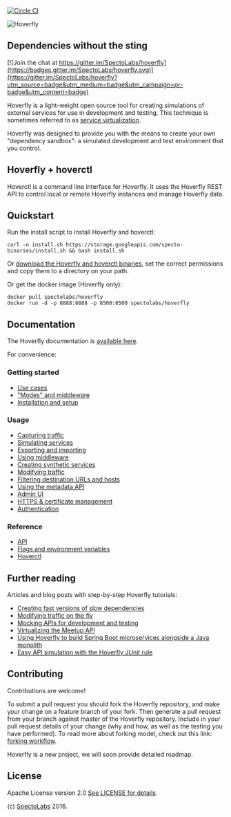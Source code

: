 [![Circle CI][CircleCI-Image]][CircleCI-Url]

![Hoverfly](core/static/img/hoverfly_logo.png)
## Dependencies without the sting

[![Join the chat at https://gitter.im/SpectoLabs/hoverfly](https://badges.gitter.im/SpectoLabs/hoverfly.svg)](https://gitter.im/SpectoLabs/hoverfly?utm_source=badge&utm_medium=badge&utm_campaign=pr-badge&utm_content=badge)

Hoverfly is a light-weight open source tool for creating simulations of external services for use in development and testing. 
This technique is sometimes referred to as [service virtualization](https://en.wikipedia.org/wiki/Service_virtualization).

Hoverfly was designed to provide you with the means to create your own "dependency sandbox": a simulated development and test environment that you control.

## Hoverfly + hoverctl

Hoverctl is a command line interface for Hoverfly. It uses the Hoverfly REST API to control local or remote Hoverfly instances and manage Hoverfly data.

## Quickstart

Run the install script to install Hoverfly and hoverctl:

    curl -o install.sh https://storage.googleapis.com/specto-binaries/install.sh && bash install.sh

Or [download the Hoverfly and hoverctl binaries](https://github.com/SpectoLabs/hoverfly/releases), set the correct permissions and copy them to a directory on your path.

Or get the docker image (Hoverfly only):

    docker pull spectolabs/hoverfly
    docker run -d -p 8888:8888 -p 8500:8500 spectolabs/hoverfly

## Documentation

The Hoverfly documentation is [available here](https://www.gitbook.com/book/spectolabs/hoverfly/details).

For convenience:

### Getting started
* [Use cases](https://spectolabs.gitbooks.io/hoverfly/content/getting_started/use_cases.html)
* ["Modes" and middleware](https://spectolabs.gitbooks.io/hoverfly/content/getting_started/modes_and_middleware.html)
* [Installation and setup](https://spectolabs.gitbooks.io/hoverfly/content/getting_started/installation_and_setup.html)

### Usage
* [Capturing traffic](https://spectolabs.gitbooks.io/hoverfly/content/usage/capturing_traffic.html)
* [Simulating services](https://spectolabs.gitbooks.io/hoverfly/content/usage/simulating_services.html)
* [Exporting and importing](https://spectolabs.gitbooks.io/hoverfly/content/usage/exporting_and_importing.html)
* [Using middleware](https://spectolabs.gitbooks.io/hoverfly/content/usage/using_middleware.html)
* [Creating synthetic services](https://spectolabs.gitbooks.io/hoverfly/content/usage/creating_synthetic_services.html)
* [Modifying traffic](https://spectolabs.gitbooks.io/hoverfly/content/usage/modifying_traffic.html)
* [Filtering destination URLs and hosts](https://spectolabs.gitbooks.io/hoverfly/content/usage/filtering_destination_urls_and_hosts.html)
* [Using the metadata API](https://spectolabs.gitbooks.io/hoverfly/content/usage/using_the_metadata_api.html)
* [Admin UI](https://spectolabs.gitbooks.io/hoverfly/content/usage/admin_ui.html)
* [HTTPS & certificate management](https://spectolabs.gitbooks.io/hoverfly/content/usage/certificate_management.html)
* [Authentication](https://spectolabs.gitbooks.io/hoverfly/content/usage/authentication.html)

### Reference
* [API](https://spectolabs.gitbooks.io/hoverfly/content/reference/api.html)
* [Flags and environment variables](https://spectolabs.gitbooks.io/hoverfly/content/reference/flags_and_environment_variables.html)
* [Hoverctl](https://spectolabs.gitbooks.io/hoverfly/content/reference/hoverctl.html)


## Further reading

Articles and blog posts with step-by-step Hoverfly tutorials:

* [Creating fast versions of slow dependencies](http://www.specto.io/blog/speeding-up-your-slow-dependencies.html)
* [Modifying traffic on the fly](http://www.specto.io/blog/service-virtualization-is-so-last-year.html)
* [Mocking APIs for development and testing](http://www.specto.io/blog/api-mocking-for-dev-and-test-part-1.html)
* [Virtualizing the Meetup API](http://www.specto.io/blog/hoverfly-meetup-api.html)
* [Using Hoverfly to build Spring Boot microservices alongside a Java monolith](http://www.specto.io/blog/using-api-simulation-to-build-microservices.html)
* [Easy API simulation with the Hoverfly JUnit rule](https://specto.io/blog/hoverfly-junit-api-simulation.html)

## Contributing

Contributions are welcome!

To submit a pull request you should fork the Hoverfly repository, and make your change on a feature branch of your fork.
Then generate a pull request from your branch against master of the Hoverfly repository. Include in your pull request
details of your change (why and how, as well as the testing you have performed). To read more about forking model, check out
this link: [forking workflow](https://www.atlassian.com/git/tutorials/comparing-workflows/forking-workflow).

Hoverfly is a new project, we will soon provide detailed roadmap.

## License

Apache License version 2.0 [See LICENSE for details](https://github.com/SpectoLabs/hoverfly/blob/master/LICENSE).

(c) [SpectoLabs](https://specto.io) 2016.

[CircleCI-Image]: https://circleci.com/gh/SpectoLabs/hoverfly.svg?style=shield
[CircleCI-Url]: https://circleci.com/gh/SpectoLabs/hoverfly
